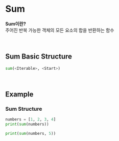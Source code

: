 # Sum
**Sum이란?** <br>
주어진 반복 가능한 객체의 모든 요소의 합을 반환하는 함수

<br>

## Sum Basic Structure
```python
sum(<Iterable>, <Start>)
```

<br>

## Example
### Sum Structure
```python
numbers = [1, 2, 3, 4]
print(sum(numbers))
```
```python
print(sum(numbers, 5))
```